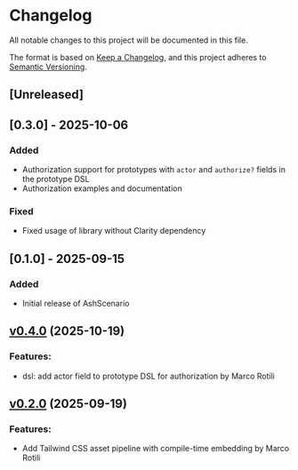 # Changelog

All notable changes to this project will be documented in this file.

The format is based on [Keep a Changelog](https://keepachangelog.com/en/1.0.0/),
and this project adheres to [Semantic Versioning](https://semver.org/spec/v2.0.0.html).

## [Unreleased]

## [0.3.0] - 2025-10-06

### Added
- Authorization support for prototypes with `actor` and `authorize?` fields in the prototype DSL
- Authorization examples and documentation

### Fixed
- Fixed usage of library without Clarity dependency

## [0.1.0] - 2025-09-15

### Added
- Initial release of AshScenario

<!-- changelog -->

## [v0.4.0](https://github.com/marot/ash_scenario/compare/v0.3.0...v0.4.0) (2025-10-19)




### Features:

* dsl: add actor field to prototype DSL for authorization by Marco Rotili

## [v0.2.0](https://github.com/marot/ash_scenario/compare/v0.1.0...v0.2.0) (2025-09-19)




### Features:

* Add Tailwind CSS asset pipeline with compile-time embedding by Marco Rotili